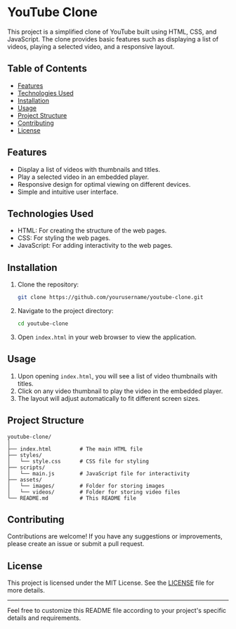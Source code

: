 # YouTube Clone

This project is a simplified clone of YouTube built using HTML, CSS, and JavaScript. The clone provides basic features such as displaying a list of videos, playing a selected video, and a responsive layout.

## Table of Contents

- [Features](#features)
- [Technologies Used](#technologies-used)
- [Installation](#installation)
- [Usage](#usage)
- [Project Structure](#project-structure)
- [Contributing](#contributing)
- [License](#license)

## Features

- Display a list of videos with thumbnails and titles.
- Play a selected video in an embedded player.
- Responsive design for optimal viewing on different devices.
- Simple and intuitive user interface.

## Technologies Used

- HTML: For creating the structure of the web pages.
- CSS: For styling the web pages.
- JavaScript: For adding interactivity to the web pages.

## Installation

1. Clone the repository:
   ```bash
   git clone https://github.com/yourusername/youtube-clone.git
   ```

2. Navigate to the project directory:
   ```bash
   cd youtube-clone
   ```

3. Open `index.html` in your web browser to view the application.

## Usage

1. Upon opening `index.html`, you will see a list of video thumbnails with titles.
2. Click on any video thumbnail to play the video in the embedded player.
3. The layout will adjust automatically to fit different screen sizes.

## Project Structure

```
youtube-clone/
│
├── index.html         # The main HTML file
├── styles/
│   └── style.css      # CSS file for styling
├── scripts/
│   └── main.js        # JavaScript file for interactivity
├── assets/
│   └── images/        # Folder for storing images
│   └── videos/        # Folder for storing video files
└── README.md          # This README file
```

## Contributing

Contributions are welcome! If you have any suggestions or improvements, please create an issue or submit a pull request.

## License

This project is licensed under the MIT License. See the [LICENSE](LICENSE) file for more details.

---

Feel free to customize this README file according to your project's specific details and requirements.
